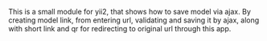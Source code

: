 This is a small module for yii2, that shows how to save model via ajax.
By creating model link, from entering url, validating and saving it by ajax,
along with short link and qr for redirecting to original url through this app.
